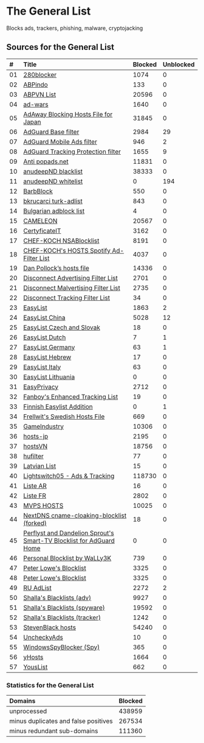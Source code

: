 
# The General List

Blocks ads, trackers, phishing, malware, cryptojacking

## Sources for the General List

| #    | Title                                                                                                                                          | Blocked  | Unblocked |
| :--- | :--------------------------------------------------------------------------------------------------------------------------------------------- | :------- | :-------- |
| 01   | [280blocker](https://280blocker.net/files/280blocker_domain.txt)                                                                               | 1074     | 0         |
| 02   | [ABPindo](https://raw.githubusercontent.com/ABPindo/indonesianadblockrules/master/subscriptions/abpindo.txt)                                   | 133      | 0         |
| 03   | [ABPVN List](https://abpvn.com/android/abpvn.txt)                                                                                              | 20596    | 0         |
| 04   | [ad-wars](https://raw.githubusercontent.com/jdlingyu/ad-wars/master/hosts)                                                                     | 1640     | 0         |
| 05   | [AdAway Blocking Hosts File for Japan](https://raw.githubusercontent.com/logroid/adaway-hosts/master/hosts_no_white.txt)                       | 31845    | 0         |
| 06   | [AdGuard Base filter](https://filters.adtidy.org/extension/chromium/filters/2.txt)                                                             | 2984     | 29        |
| 07   | [AdGuard Mobile Ads filter](https://filters.adtidy.org/extension/chromium/filters/11.txt)                                                      | 946      | 2         |
| 08   | [AdGuard Tracking Protection filter](https://filters.adtidy.org/extension/chromium/filters/3.txt)                                              | 1655     | 9         |
| 09   | [Anti popads.net](https://raw.githubusercontent.com/Yhonay/antipopads/master/popads.txt)                                                       | 11831    | 0         |
| 10   | [anudeepND blacklist](https://raw.githubusercontent.com/anudeepND/blacklist/master/adservers.txt)                                              | 38333    | 0         |
| 11   | [anudeepND whitelist](https://raw.githubusercontent.com/anudeepND/whitelist/master/domains/whitelist.txt)                                      | 0        | 194       |
| 12   | [BarbBlock](https://ssl.bblck.me/blacklists/hosts-file.txt)                                                                                    | 550      | 0         |
| 13   | [bkrucarci turk-adlist](https://raw.githubusercontent.com/bkrucarci/turk-adlist/master/hosts)                                                  | 843      | 0         |
| 14   | [Bulgarian adblock list](https://stanev.org/abp/adblock_bg.txt)                                                                                | 4        | 0         |
| 15   | [CAMELEON](http://sysctl.org/cameleon/hosts)                                                                                                   | 20567    | 0         |
| 16   | [CertyficateIT](https://raw.githubusercontent.com/MajkiIT/polish-ads-filter/master/polish-pihole-filters/hostfile.txt)                         | 3162     | 0         |
| 17   | [CHEF-KOCH NSABlocklist](https://github.com/CHEF-KOCH/NSABlocklist/raw/master/HOSTS/HOSTS)                                                     | 8191     | 0         |
| 18   | [CHEF-KOCH's HOSTS Spotify Ad-Filter List](https://raw.githubusercontent.com/CHEF-KOCH/Spotify-Ad-free/master/filters/Spotify-HOSTS.txt)       | 4037     | 0         |
| 19   | [Dan Pollock’s hosts file](https://someonewhocares.org/hosts/hosts)                                                                            | 14336    | 0         |
| 20   | [Disconnect Advertising Filter List](https://s3.amazonaws.com/lists.disconnect.me/simple_ad.txt)                                               | 2701     | 0         |
| 21   | [Disconnect Malvertising Filter List](https://s3.amazonaws.com/lists.disconnect.me/simple_malvertising.txt)                                    | 2735     | 0         |
| 22   | [Disconnect Tracking Filter List](https://s3.amazonaws.com/lists.disconnect.me/simple_tracking.txt)                                            | 34       | 0         |
| 23   | [EasyList](https://easylist.to/easylist/easylist.txt)                                                                                          | 1863     | 2         |
| 24   | [EasyList China](https://easylist-downloads.adblockplus.org/easylistchina.txt)                                                                 | 5028     | 12        |
| 25   | [EasyList Czech and Slovak](https://raw.githubusercontent.com/tomasko126/easylistczechandslovak/master/filters.txt)                            | 18       | 0         |
| 26   | [EasyList Dutch](https://easylist-downloads.adblockplus.org/easylistdutch.txt)                                                                 | 7        | 1         |
| 27   | [EasyList Germany](https://easylist.to/easylistgermany/easylistgermany.txt)                                                                    | 63       | 1         |
| 28   | [EasyList Hebrew](https://raw.githubusercontent.com/easylist/EasyListHebrew/master/EasyListHebrew.txt)                                         | 17       | 0         |
| 29   | [EasyList Italy](https://easylist-downloads.adblockplus.org/easylistitaly.txt)                                                                 | 63       | 0         |
| 30   | [EasyList Lithuania](https://raw.githubusercontent.com/EasyList-Lithuania/easylist_lithuania/master/easylistlithuania.txt)                     | 0        | 0         |
| 31   | [EasyPrivacy](https://easylist.to/easylist/easyprivacy.txt)                                                                                    | 2712     | 0         |
| 32   | [Fanboy's Enhanced Tracking List](https://fanboy.co.nz/enhancedstats.txt)                                                                      | 19       | 0         |
| 33   | [Finnish Easylist Addition](https://raw.githubusercontent.com/finnish-easylist-addition/finnish-easylist-addition/master/Finland_adb.txt)      | 0        | 1         |
| 34   | [Frellwit's Swedish Hosts File](https://raw.githubusercontent.com/lassekongo83/Frellwits-filter-lists/master/Frellwits-Swedish-Hosts-File.txt) | 669      | 0         |
| 35   | [GameIndustry](https://www.gameindustry.eu/files/hosts.txt)                                                                                    | 10306    | 0         |
| 36   | [hosts-jp](https://raw.githubusercontent.com/tiuxo/hosts/master/ads)                                                                           | 2195     | 0         |
| 37   | [hostsVN](https://raw.githubusercontent.com/bigdargon/hostsVN/master/hosts)                                                                    | 18756    | 0         |
| 38   | [hufilter](https://raw.githubusercontent.com/hufilter/hufilter/master/hufilter.txt)                                                            | 77       | 0         |
| 39   | [Latvian List](https://notabug.org/latvian-list/adblock-latvian/raw/master/lists/latvian-list.txt)                                             | 15       | 0         |
| 40   | [Lightswitch05 - Ads & Tracking](https://raw.githubusercontent.com/lightswitch05/hosts/master/ads-and-tracking-extended.txt)                   | 118730   | 0         |
| 41   | [Liste AR](https://easylist-downloads.adblockplus.org/Liste_AR.txt)                                                                            | 16       | 0         |
| 42   | [Liste FR](https://easylist-downloads.adblockplus.org/liste_fr.txt)                                                                            | 2802     | 0         |
| 43   | [MVPS HOSTS](http://winhelp2002.mvps.org/hosts.txt)                                                                                            | 10025    | 0         |
| 44   | [NextDNS cname-cloaking-blocklist (forked)](https://github.com/arapurayil/cname-cloaking-blocklist/raw/master/domains)                         | 18       | 0         |
| 45   | [Perflyst and Dandelion Sprout's Smart-TV Blocklist for AdGuard Home](https://github.com/Perflyst/PiHoleBlocklist/blob/master/SmartTV-AGH.txt) | 0        | 0         |
| 46   | [Personal Blocklist by WaLLy3K](https://v.firebog.net/hosts/static/w3kbl.txt)                                                                  | 739      | 0         |
| 47   | [Peter Lowe's Blocklist](https://pgl.yoyo.org/adservers/serverlist.php?hostformat=adblockplus&showintro=1&mimetype=plaintext)                  | 3325     | 0         |
| 48   | [Peter Lowe's Blocklist](https://pgl.yoyo.org/adservers/serverlist.php?hostformat=adblockplus&showintro=1&mimetype=plaintext)                  | 3325     | 0         |
| 49   | [RU AdList](https://easylist-downloads.adblockplus.org/advblock.txt)                                                                           | 2272     | 2         |
| 50   | [Shalla's Blacklists (adv)](https://raw.githubusercontent.com/cbuijs/shallalist/master/adv/domains)                                            | 9927     | 0         |
| 51   | [Shalla's Blacklists (spyware)](https://raw.githubusercontent.com/cbuijs/shallalist/master/spyware/domains)                                    | 19592    | 0         |
| 52   | [Shalla's Blacklists (tracker)](https://raw.githubusercontent.com/cbuijs/shallalist/master/tracker/domains)                                    | 1242     | 0         |
| 53   | [StevenBlack hosts](https://raw.githubusercontent.com/StevenBlack/hosts/master/hosts)                                                          | 54240    | 0         |
| 54   | [UncheckyAds](https://raw.githubusercontent.com/FadeMind/hosts.extras/master/UncheckyAds/hosts)                                                | 10       | 0         |
| 55   | [WindowsSpyBlocker (Spy)](https://raw.githubusercontent.com/crazy-max/WindowsSpyBlocker/master/data/hosts/spy.txt)                             | 365      | 0         |
| 56   | [yHosts](https://raw.githubusercontent.com/vokins/yhosts/master/yhosts.txt)                                                                    | 1664     | 0         |
| 57   | [YousList](https://raw.githubusercontent.com/yous/YousList/master/hosts.txt)                                                                   | 662      | 0         |

### Statistics for the General List

| Domains                                  | Blocked  |
| :--------------------------------------- | :------- |
| unprocessed                              | 438959   |
| minus duplicates and false positives     | 267534   |
| minus redundant sub-domains              | 111360   |
